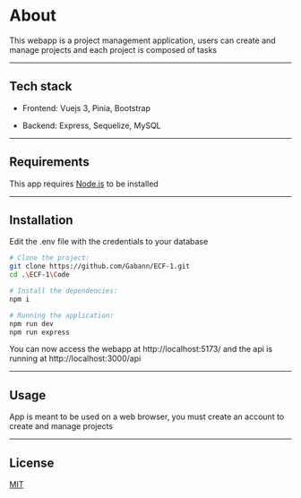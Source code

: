# About

This webapp is a project management application, users can create and manage projects and each project is composed of tasks

-------------

## Tech stack

- Frontend: Vuejs 3, Pinia, Bootstrap

- Backend: Express, Sequelize, MySQL

-------------

## Requirements

This app requires [Node.js](https://nodejs.org/en) to be installed

------------

## Installation

Edit the .env file with the credentials to your database

```bash
# Clone the project:
git clone https://github.com/Gabann/ECF-1.git
cd .\ECF-1\Code

# Install the dependencies:
npm i

# Running the application:
npm run dev
npm run express
```

You can now access the webapp at http://localhost:5173/ and the api is running at http://localhost:3000/api

-----------

## Usage

App is meant to be used on a web browser, you must create an account to create and manage projects

---------------

## License

[MIT](https://choosealicense.com/licenses/mit/)
